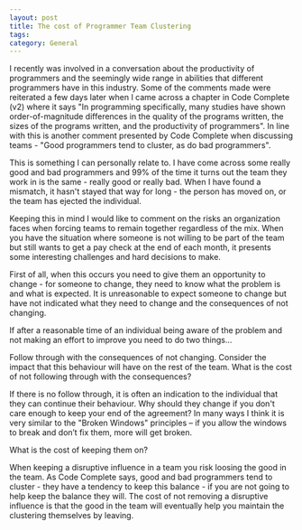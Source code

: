 ```yaml
---
layout: post
title: The cost of Programmer Team Clustering
tags: 
category: General
---
```

I recently was involved in a conversation about the productivity of programmers and the seemingly wide range in abilities that different programmers have in this industry. Some of the comments made were reiterated a few days later when I came across a chapter in Code Complete (v2) where it says "In programming specifically, many studies have shown order-of-magnitude differences in the quality of the programs written, the sizes of the programs written, and the productivity of programmers". In line with this is another comment presented by Code Complete when discussing teams - "Good programmers tend to cluster, as do bad programmers".

This is something I can personally relate to. I have come across some really good and bad programmers and 99% of the time it turns out the team they work in is the same - really good or really bad. When I have found a mismatch, it hasn't stayed that way for long - the person has moved on, or the team has ejected the individual.

Keeping this in mind I would like to comment on the risks an organization faces when forcing teams to remain together regardless of the mix. When you have the situation where someone is not willing to be part of the team but still wants to get a pay check at the end of each month, it presents some interesting challenges and hard decisions to make.

First of all, when this occurs you need to give them an opportunity to change - for someone to change, they need to know what the problem is and what is expected. It is unreasonable to expect someone to change but have not indicated what they need to change and the consequences of not changing.

If after a reasonable time of an individual being aware of the problem and not making an effort to improve you need to do two things... 

Follow through with the consequences of not changing.
Consider the impact that this behaviour will have on the rest of the team.
What is the cost of not following through with the consequences?

If there is no follow through, it is often an indication to the individual that they can continue their behaviour. Why should they change if you don't care enough to keep your end of the agreement? In many ways I think it is very similar to the "Broken Windows" principles – if you allow the windows to break and don’t fix them, more will get broken.

What is the cost of keeping them on?

When keeping a disruptive influence in a team you risk loosing the good in the team. As Code Complete says, good and bad programmers tend to cluster - they have a tendency to keep this balance - if you are not going to help keep the balance they will. The cost of not removing a disruptive influence is that the good in the team will eventually help you maintain the clustering themselves by leaving.